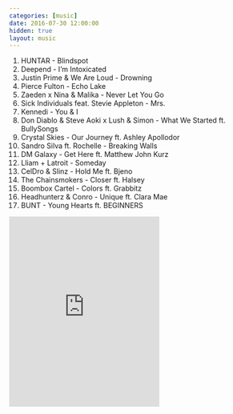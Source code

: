 ```yaml
---
categories: [music]
date: 2016-07-30 12:00:00
hidden: true
layout: music
---
```


1. HUNTAR - Blindspot
2. Deepend - I’m Intoxicated
3. Justin Prime & We Are Loud - Drowning
4. Pierce Fulton - Echo Lake
5. Zaeden x Nina & Malika - Never Let You Go
6. Sick Individuals feat. Stevie Appleton - Mrs.
7. Kennedi - You & I
8. Don Diablo & Steve Aoki x Lush & Simon - What We Started ft. BullySongs
9. Crystal Skies - Our Journey ft. Ashley Apollodor
10. Sandro Silva ft. Rochelle - Breaking Walls
11. DM Galaxy - Get Here ft. Matthew John Kurz
12. Lliam + Latroit - Someday
13. CelDro & Slinz - Hold Me ft. Bjeno
14. The Chainsmokers - Closer ft. Halsey
15. Boombox Cartel - Colors ft. Grabbitz
16. Headhunterz & Conro - Unique ft. Clara Mae
17. BUNT - Young Hearts ft. BEGINNERS

<div class="center">
  <iframe src="https://embed.spotify.com/?uri=spotify%3Aalbum%3A6Xhb46t8f3z8FkuXQAj4UV&theme=white" width="300" height="380" frameborder="0" allowtransparency="true"></iframe>
</div>